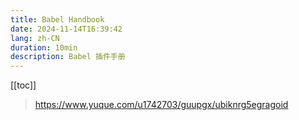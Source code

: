 ```yaml
---
title: Babel Handbook
date: 2024-11-14T16:39:42
lang: zh-CN
duration: 10min
description: Babel 插件手册
---
```


[[toc]]

> https://www.yuque.com/u1742703/guupgx/ubiknrg5egragoid

